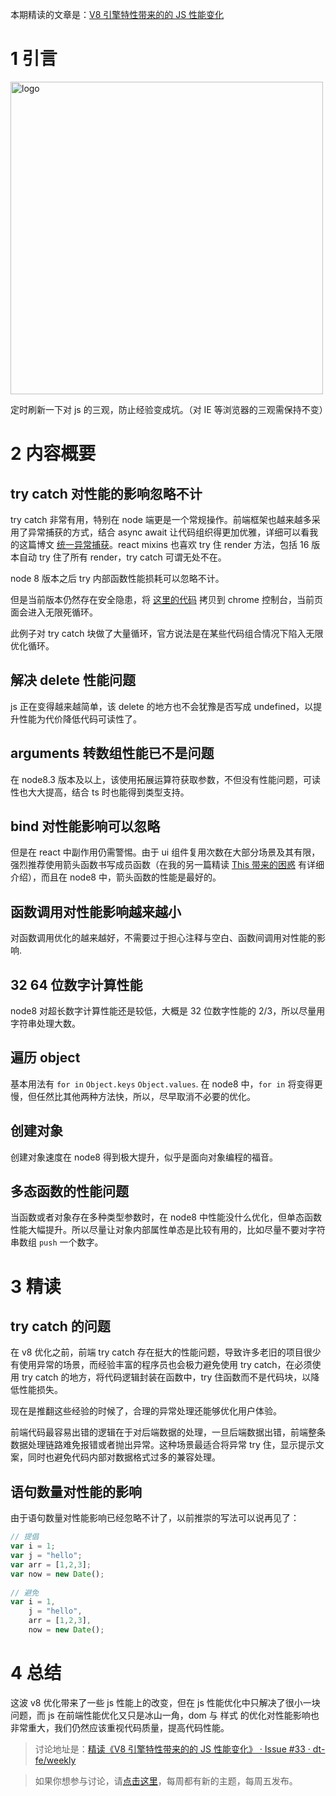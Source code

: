 本期精读的文章是：[V8 引擎特性带来的的 JS 性能变化](https://www.nearform.com/blog/node-js-is-getting-a-new-v8-with-turbofan/)


# 1 引言

<img src="assets/22/v8.png" width="500" alt="logo" />

定时刷新一下对 js 的三观，防止经验变成坑。（对 IE 等浏览器的三观需保持不变）

# 2 内容概要

## try catch 对性能的影响忽略不计

try catch 非常有用，特别在 node 端更是一个常规操作。前端框架也越来越多采用了异常捕获的方式，结合 async await 让代码组织得更加优雅，详细可以看我的这篇博文 [统一异常捕获](https://github.com/ascoders/blog/issues/14)。react mixins 也喜欢 try 住 render 方法，包括 16 版本自动 try 住了所有 render，try catch 可谓无处不在。

node 8 版本之后 try 内部函数性能损耗可以忽略不计。

但是当前版本仍然存在安全隐患，将 [这里的代码](https://gist.github.com/mcollina/a40c6c3820287a474e9943406385c738) 拷贝到 chrome 控制台，当前页面会进入无限死循环。

此例子对 try catch 块做了大量循环，官方说法是在某些代码组合情况下陷入无限优化循环。

## 解决 delete 性能问题

js 正在变得越来越简单，该 delete 的地方也不会犹豫是否写成 undefined，以提升性能为代价降低代码可读性了。

## arguments 转数组性能已不是问题

在 node8.3 版本及以上，该使用拓展运算符获取参数，不但没有性能问题，可读性也大大提高，结合 ts 时也能得到类型支持。

## bind 对性能影响可以忽略

但是在 react 中副作用仍需警惕。由于 ui 组件复用次数在大部分场景及其有限，强烈推荐使用箭头函数书写成员函数（在我的另一篇精读 [This 带来的困惑](https://github.com/dt-fe/weekly/blob/master/13.This%20%E5%B8%A6%E6%9D%A5%E7%9A%84%E5%9B%B0%E6%83%91.md#4-总结) 有详细介绍），而且在 node8 中，箭头函数的性能是最好的。

## 函数调用对性能影响越来越小

对函数调用优化的越来越好，不需要过于担心注释与空白、函数间调用对性能的影响.

## 32 64 位数字计算性能

node8 对超长数字计算性能还是较低，大概是 32 位数字性能的 2/3，所以尽量用字符串处理大数。

## 遍历 object

基本用法有 `for in` `Object.keys` `Object.values`. 在 node8 中，`for in` 将变得更慢，但任然比其他两种方法快，所以，尽早取消不必要的优化。

## 创建对象

创建对象速度在 node8 得到极大提升，似乎是面向对象编程的福音。

## 多态函数的性能问题

当函数或者对象存在多种类型参数时，在 node8 中性能没什么优化，但单态函数性能大幅提升。所以尽量让对象内部属性单态是比较有用的，比如尽量不要对字符串数组 `push` 一个数字。

# 3 精读

## try catch 的问题

在 v8 优化之前，前端 try catch 存在挺大的性能问题，导致许多老旧的项目很少有使用异常的场景，而经验丰富的程序员也会极力避免使用 try catch，在必须使用 try catch 的地方，将代码逻辑封装在函数中，try 住函数而不是代码块，以降低性能损失。

现在是推翻这些经验的时候了，合理的异常处理还能够优化用户体验。

前端代码最容易出错的逻辑在于对后端数据的处理，一旦后端数据出错，前端整条数据处理链路难免报错或者抛出异常。这种场景最适合将异常 try 住，显示提示文案，同时也避免代码内部对数据格式过多的兼容处理。

## 语句数量对性能的影响

由于语句数量对性能影响已经忽略不计了，以前推崇的写法可以说再见了：

```javascript
// 提倡
var i = 1;
var j = "hello";
var arr = [1,2,3];
var now = new Date();
 
// 避免
var i = 1,
    j = "hello",
    arr = [1,2,3],
    now = new Date();
```

# 4 总结

这波 v8 优化带来了一些 js 性能上的改变，但在 js 性能优化中只解决了很小一块问题，而 js 在前端性能优化又只是冰山一角，dom 与 样式 的优化对性能影响也非常重大，我们仍然应该重视代码质量，提高代码性能。

> 讨论地址是：[精读《V8 引擎特性带来的的 JS 性能变化》 · Issue #33 · dt-fe/weekly](https://github.com/dt-fe/weekly/issues/33)

> 如果你想参与讨论，请[点击这里](https://github.com/dt-fe/weekly)，每周都有新的主题，每周五发布。
